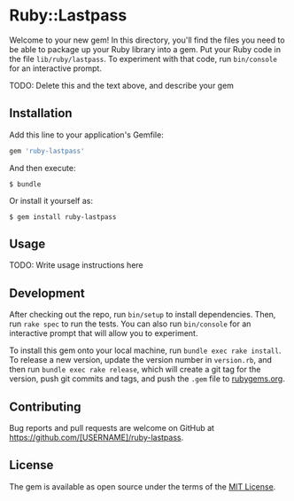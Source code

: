 # Ruby::Lastpass

Welcome to your new gem! In this directory, you'll find the files you need to be able to package up your Ruby library into a gem. Put your Ruby code in the file `lib/ruby/lastpass`. To experiment with that code, run `bin/console` for an interactive prompt.

TODO: Delete this and the text above, and describe your gem

## Installation

Add this line to your application's Gemfile:

```ruby
gem 'ruby-lastpass'
```

And then execute:

    $ bundle

Or install it yourself as:

    $ gem install ruby-lastpass

## Usage

TODO: Write usage instructions here

## Development

After checking out the repo, run `bin/setup` to install dependencies. Then, run `rake spec` to run the tests. You can also run `bin/console` for an interactive prompt that will allow you to experiment.

To install this gem onto your local machine, run `bundle exec rake install`. To release a new version, update the version number in `version.rb`, and then run `bundle exec rake release`, which will create a git tag for the version, push git commits and tags, and push the `.gem` file to [rubygems.org](https://rubygems.org).

## Contributing

Bug reports and pull requests are welcome on GitHub at https://github.com/[USERNAME]/ruby-lastpass.

## License

The gem is available as open source under the terms of the [MIT License](https://opensource.org/licenses/MIT).
